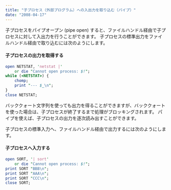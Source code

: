 ```yaml
---
title: "子プロセス（外部プログラム）への入出力を取り込む（パイプ）"
date: "2008-04-17"
---
```


子プロセスをパイプオープン (pipe open) すると、ファイルハンドル経由で子プロセスに対して入出力を行うことができます。
子プロセスの標準出力をファイルハンドル経由で取り込むには次のようにします。

#### 子プロセスの出力を取得する

~~~ perl
open NETSTAT, 'netstat |'
    or die "Cannot open process: $!";
while (<NETSTAT>) {
    chomp;
    print "--- $_\n";
}
close NETSTAT;
~~~

バッククォート文字列を使っても出力を得ることができますが、バッククォートを使った場合は、子プロセスが終了するまで処理がブロッキングされます。
パイプを使えば、子プロセスの出力を逐次読み出すことができます。

子プロセスの標準入力へ、ファイルハンドル経由で出力するには次のようにします。

#### 子プロセスへ入力する

~~~ perl
open SORT, '| sort'
    or die "Cannot open process: $!";
print SORT "BBB\n";
print SORT "AAA\n";
print SORT "CCC\n";
close SORT;
~~~

